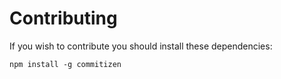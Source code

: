# Contributing

If you wish to contribute you should install these dependencies:

```
npm install -g commitizen
```
